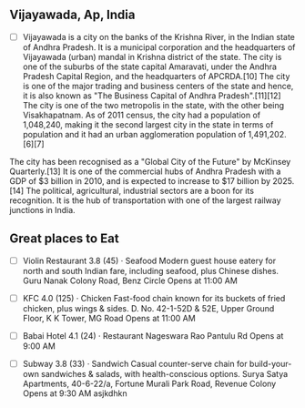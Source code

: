 ## Vijayawada, Ap, India
- [ ] Vijayawada is a city on the banks of the Krishna River, in the Indian state of Andhra Pradesh. It is a municipal corporation and the headquarters of Vijayawada (urban) mandal in Krishna district of the state. The city is one of the suburbs of the state capital Amaravati, under the Andhra Pradesh Capital Region, and the headquarters of APCRDA.[10] The city is one of the major trading and business centers of the state and hence, it is also known as "The Business Capital of Andhra Pradesh".[11][12] The city is one of the two metropolis in the state, with the other being Visakhapatnam. As of 2011 census, the city had a population of 1,048,240, making it the second largest city in the state in terms of population and it had an urban agglomeration population of 1,491,202.[6][7]

The city has been recognised as a "Global City of the Future" by McKinsey Quarterly.[13] It is one of the commercial hubs of Andhra Pradesh with a GDP of $3 billion in 2010, and is expected to increase to $17 billion by 2025.[14] The political, agricultural, industrial sectors are a boon for its recognition. It is the hub of transportation with one of the largest railway junctions in India.

## Great places to Eat

- [ ] Violin Restaurant
3.8 (45) · Seafood
Modern guest house eatery for north and south Indian fare, including seafood, plus Chinese dishes.
Guru Nanak Colony Road, Benz Circle
Opens at 11:00 AM

- [ ] KFC
4.0 (125) · Chicken
Fast-food chain known for its buckets of fried chicken, plus wings & sides.
D. No. 42-1-52D & 52E, Upper Ground Floor, K K Tower, MG Road
Opens at 11:00 AM

- [ ] Babai Hotel
4.1 (24) · Restaurant
Nageswara Rao Pantulu Rd
Opens at 9:00 AM

- [ ] Subway
3.8 (33) · Sandwich
Casual counter-serve chain for build-your-own sandwiches & salads, with health-conscious options.
Surya Satya Apartments, 40-6-22/a, Fortune Murali Park Road, Revenue Colony
Opens at 9:30 AM
asjkdhkn
